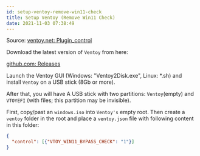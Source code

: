 ```yaml
---
id: setup-ventoy-remove-win11-check
title: Setup Ventoy (Remove Win11 Check)
date: 2021-11-03 07:38:49
---
```


Source: <a href='https://www.ventoy.net/en/plugin_control.html' class='external'>ventoy.net: Plugin_control</a>

Download the latest version of `Ventoy` from here:

<a href='https://github.com/ventoy/Ventoy/releases' class='external'>github.com: Releases</a>

Launch the Ventoy GUI (Windows: "Ventoy2Disk.exe", Linux: \*.sh) and install `Ventoy` on a USB stick (8Gb or more).

After that, you will have A USB stick with two partitions: `Ventoy`(empty) and `VTOYEFI` (with files; this partition may be invisible).

First, copy/past an `windows.iso` into `Ventoy's` empty root. Then create a `ventoy` folder in the root and place a `ventoy.json` file with following content in this folder:

```json title="ventoy.json"
{
  "control": [{"VTOY_WIN11_BYPASS_CHECK": "1"}]
}
```
